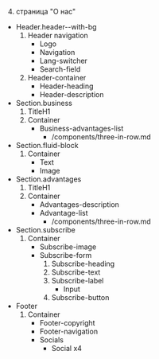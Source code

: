 4. страница "О нас"
  * Header.header--with-bg
    1. Header navigation
        * Logo 
        * Navigation
        * Lang-switcher
        * Search-field
    2. Header-container
        * Header-heading
        * Header-description
  * Section.business
    1. TitleH1
    2. Container
        * Business-advantages-list
            * /components/three-in-row.md
  * Section.fluid-block
    1. Container
        * Text
        * Image
  * Section.advantages
    1. TitleH1
    2. Container
        * Advantages-description
        * Advantage-list
            * /components/three-in-row.md
  * Section.subscribe
    1. Container
        * Subscribe-image
        * Subscribe-form
            1. Subscribe-heading
            2. Subscribe-text
            3. Subscribe-label
                * Input
            4. Subscribe-button
  * Footer
    1. Container
        * Footer-copyright
        * Footer-navigation
        * Socials
            * Social x4
